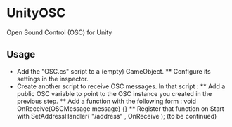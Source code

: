 # UnityOSC
Open Sound Control (OSC) for Unity 

## Usage

* Add the "OSC.cs" script to a (empty) GameObject. 
** Configure its settings in the inspector. 	 	
* Create another script to receive OSC messages. In that script :
** Add a public OSC variable to point to the OSC instance you created in the previous step.
** Add a function with the following form : void OnReceive(OSCMessage message) {}
** Register that function on Start with SetAddressHandler( "/address" , OnReceive );
(to be continued)
